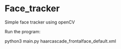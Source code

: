 # Face_tracker
Simple face tracker using openCV

Run the program:

python3 main.py haarcascade_frontalface_default.xml
